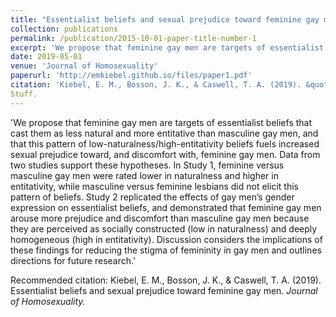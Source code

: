 ```yaml
---
title: "Essentialist beliefs and sexual prejudice toward feminine gay men"
collection: publications
permalink: /publication/2015-10-01-paper-title-number-1
excerpt: 'We propose that feminine gay men are targets of essentialist beliefs that cast them as less natural and more entitative than masculine gay men, and that this pattern of low-naturalness/high-entitativity beliefs fuels increased sexual prejudice toward, and discomfort with, feminine gay men.'
date: 2019-05-01
venue: 'Journal of Homosexuality'
paperurl: 'http://emkiebel.github.io/files/paper1.pdf'
citation: 'Kiebel, E. M., Bosson, J. K., & Caswell, T. A. (2019). &quot;Essentialist beliefs and sexual prejudice toward feminine gay men.&quot; <i>Journal of Homosexuality.</i>.'
Stuff. 
---
```

'We propose that feminine gay men are targets of essentialist beliefs that cast them as less natural and more entitative than masculine gay men, and that this pattern of low-naturalness/high-entitativity beliefs fuels increased sexual prejudice toward, and discomfort with, feminine gay men. Data from two studies support these hypotheses. In Study 1, feminine versus masculine gay men were rated lower in naturalness and higher in entitativity, while masculine versus feminine lesbians did not elicit this pattern of beliefs. Study 2 replicated the effects of gay men’s gender expression on essentialist beliefs, and demonstrated that feminine gay men arouse more prejudice and discomfort than masculine gay men because they are perceived as socially constructed (low in naturalness) and deeply homogeneous (high in entitativity). Discussion considers the implications of these findings for reducing the stigma of femininity in gay men and outlines directions for future research.'

<!--- [Download paper here](http://academicpages.github.io/files/paper1.pdf)--> 

Recommended citation: Kiebel, E. M., Bosson, J. K., & Caswell, T. A. (2019). Essentialist beliefs and sexual prejudice toward feminine gay men. <i>Journal of Homosexuality.</i>


